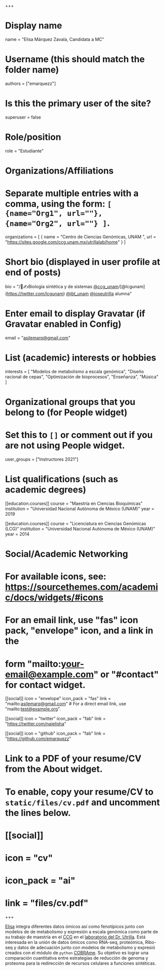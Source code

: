 +++
# Display name
name = "Elisa Márquez Zavala, Candidata a MC"

# Username (this should match the folder name)
authors = ["emarquezz"]

# Is this the primary user of the site?
superuser = false

# Role/position
role = "Estudiante"

# Organizations/Affiliations
#   Separate multiple entries with a comma, using the form: `[ {name="Org1", url=""}, {name="Org2", url=""} ]`.
organizations = [ { name = "Centro de Ciencias Genómicas, UNAM ", url = "https://sites.google.com/ccg.unam.mx/utrillalab/home" } ]

# Short bio (displayed in user profile at end of posts)
bio = "/🧫✍Biología sintética y de sistemas [@ccg_unam](https://twitter.com/ccg_unam)/[@lcgunam] (https://twitter.com/lcgunam) [@ibt_unam](https://twitter.com/ibt_unam) [@joseutrilla](https://twitter.com/joseutrilla) alumna"

# Enter email to display Gravatar (if Gravatar enabled in Config)
email = "asilemarq@gmail.com"

# List (academic) interests or hobbies
interests = [
  "Modelos de metabolismo a escala genómica",
  "Diseño racional de cepas",
  "Optimización de bioprocesos",
  "Enseñanza",
  "Música"
]

# Organizational groups that you belong to (for People widget)
#   Set this to `[]` or comment out if you are not using People widget.
user_groups = ["Instructores 2021"]

# List qualifications (such as academic degrees)
[[education.courses]]
  course = "Maestría en Ciencias Bioquímicas"
  institution = "Universidad Nacional Autónoma de México (UNAM)"
  year = 2019

[[education.courses]]
  course = "Licenciatura en Ciencias Genómicas (LCG)"
  institution = "Universidad Nacional Autónoma de México (UNAM)"
  year = 2014

# Social/Academic Networking
# For available icons, see: https://sourcethemes.com/academic/docs/widgets/#icons
#   For an email link, use "fas" icon pack, "envelope" icon, and a link in the
#   form "mailto:your-email@example.com" or "#contact" for contact widget.

[[social]]
  icon = "envelope"
  icon_pack = "fas"
  link = "mailto:asilemarq@gmail.com"  # For a direct email link, use "mailto:test@example.org".

  
[[social]]
  icon = "twitter"
  icon_pack = "fab"
  link = "https://twitter.com/naielisha"
 

[[social]]
  icon = "github"
  icon_pack = "fab"
  link = "https://github.com/emarquezz"

# Link to a PDF of your resume/CV from the About widget.
# To enable, copy your resume/CV to `static/files/cv.pdf` and uncomment the lines below.
# [[social]]
#   icon = "cv"
#   icon_pack = "ai"
#   link = "files/cv.pdf"

+++

[Elisa](http://emarquezz.github.io/) integra diferentes datos ómicos así como fenotípicos junto con modelos de de metabolismo y expresión a escala genómica como parte de su trabajo de maestría en el [CCG](https://www.libd.org/) en el [laboratorio del Dr. Utrilla](https://sites.google.com/ccg.unam.mx/utrillalab/home). Está interesada en la unión de datos ómicos como RNA-seq, proteómica, Ribo-seq y datos de adecuación junto con modelos de metabolismo y expresió creados con el módulo de `python` [COBRAme](https://cobrame.readthedocs.io/en/master/). Su objetivo es lograr una comparación cuantitativa entre estrategias de reducción de genoma y proteoma para la redirección de recursos celulares a funciones sintéticas.
